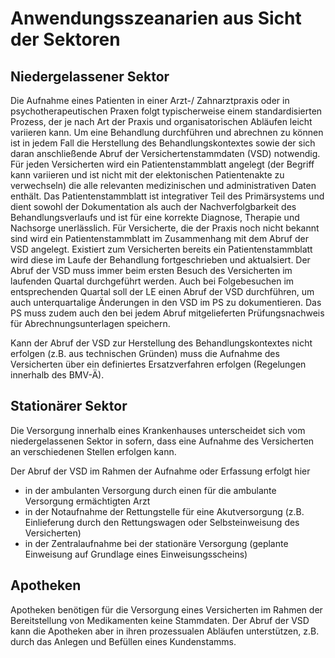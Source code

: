# Anwendungsszeanarien aus Sicht der Sektoren

## Niedergelassener Sektor

Die Aufnahme eines Patienten in einer Arzt-/ Zahnarztpraxis oder in psychotherapeutischen Praxen folgt typischerweise einem standardisierten Prozess, der je nach Art der Praxis und organisatorischen Abläufen leicht variieren kann. Um eine Behandlung durchführen und abrechnen zu können ist in jedem Fall die Herstellung des Behandlungskontextes sowie der sich daran anschließende Abruf der Versichertenstammdaten (VSD) notwendig.
Für jeden Versicherten wird ein Patientenstammblatt angelegt (der Begriff kann variieren und ist nicht mit der elektonischen Patientenakte zu verwechseln) die alle relevanten medizinischen und administrativen Daten enthält. Das Patientenstammblatt ist integrativer Teil des Primärsystems und dient sowohl der Dokumentation als auch der Nachverfolgbarkeit des Behandlungsverlaufs und ist für eine korrekte Diagnose, Therapie und Nachsorge unerlässlich.
Für Versicherte, die der Praxis noch nicht bekannt sind wird ein Patientenstammblatt im Zusammenhang mit dem Abruf der VSD angelegt.
Existiert zum Versicherten bereits ein Patientenstammblatt wird diese im Laufe der Behandlung fortgeschrieben und aktualsiert.
Der Abruf der VSD muss immer beim ersten Besuch des Versicherten im laufenden Quartal durchgeführt werden. Auch bei Folgebesuchen im entsprechenden Quartal soll der LE einen Abruf der VSD durchführen, um auch unterquartalige Änderungen in den VSD im PS zu dokumentieren.
Das PS muss zudem auch den bei jedem Abruf mitgelieferten Prüfungsnachweis für Abrechnungsunterlagen speichern. 

Kann der Abruf der VSD zur Herstellung des Behandlungskontextes nicht erfolgen (z.B. aus technischen Gründen) muss die Aufnahme des Versicherten über ein definiertes Ersatzverfahren erfolgen (Regelungen innerhalb des BMV-Ä).


## Stationärer Sektor

Die Versorgung innerhalb eines Krankenhauses unterscheidet sich vom niedergelassenen Sektor in sofern, dass eine Aufnahme des Versicherten an verschiedenen Stellen erfolgen kann. 

Der Abruf der VSD im Rahmen der Aufnahme oder Erfassung erfolgt hier
- in der ambulanten Versorgung durch einen für die ambulante Versorgung ermächtigten Arzt
- in der Notaufnahme der Rettungstelle für eine Akutversorgung (z.B. Einlieferung durch den Rettungswagen oder Selbsteinweisung des Versicherten)
- in der Zentralaufnahme bei der stationäre Versorgung (geplante Einweisung auf Grundlage eines Einweisungsscheins)


## Apotheken

Apotheken benötigen für die Versorgung eines Versicherten im Rahmen der Bereitstellung von Medikamenten  keine Stammdaten. Der Abruf der VSD kann die Apotheken aber in ihren prozessualen Abläufen unterstützen, z.B. durch das Anlegen und Befüllen eines Kundenstamms.  
